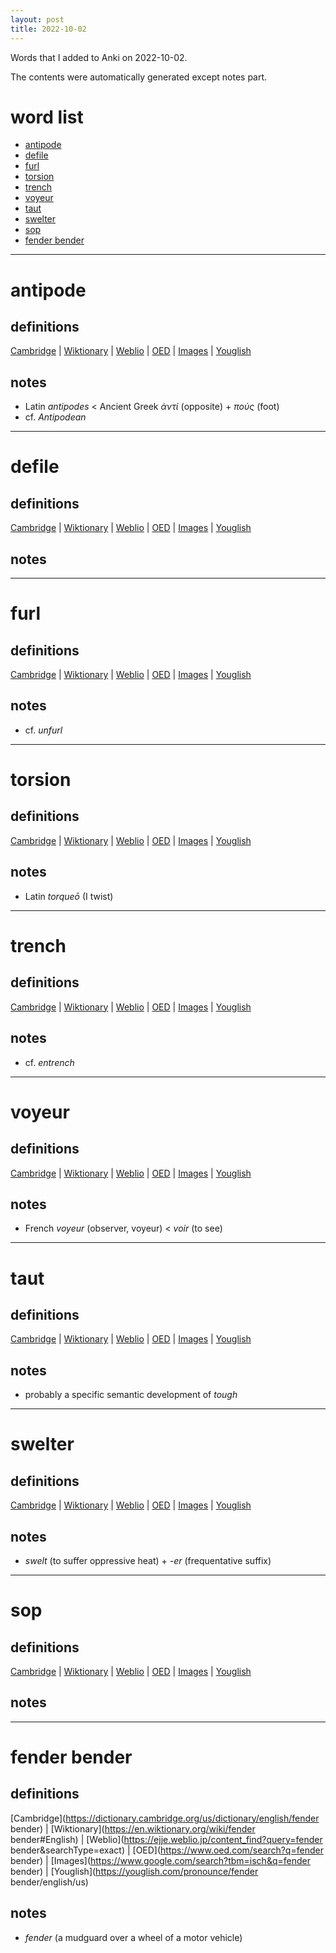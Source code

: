 ```yaml
---
layout: post
title: 2022-10-02
---
```


Words that I added to Anki on 2022-10-02.

The contents were automatically generated except notes part.
# word list
- [antipode](#antipode)
- [defile](#defile)
- [furl](#furl)
- [torsion](#torsion)
- [trench](#trench)
- [voyeur](#voyeur)
- [taut](#taut)
- [swelter](#swelter)
- [sop](#sop)
- [fender bender](#fender-bender)

---

# antipode
## definitions
[Cambridge](https://dictionary.cambridge.org/us/dictionary/english/antipode)
|
[Wiktionary](https://en.wiktionary.org/wiki/antipode#English)
|
[Weblio](https://ejje.weblio.jp/content_find?query=antipode&searchType=exact)
|
[OED](https://www.oed.com/search?q=antipode)
|
[Images](https://www.google.com/search?tbm=isch&q=antipode)
|
[Youglish](https://youglish.com/pronounce/antipode/english/us)

## notes
- Latin *antipodes* &lt; Ancient Greek *ἀντί* (opposite) + *πούς* (foot)
- cf. *Antipodean*

---

# defile
## definitions
[Cambridge](https://dictionary.cambridge.org/us/dictionary/english/defile)
|
[Wiktionary](https://en.wiktionary.org/wiki/defile#English)
|
[Weblio](https://ejje.weblio.jp/content_find?query=defile&searchType=exact)
|
[OED](https://www.oed.com/search?q=defile)
|
[Images](https://www.google.com/search?tbm=isch&q=defile)
|
[Youglish](https://youglish.com/pronounce/defile/english/us)

## notes

---

# furl
## definitions
[Cambridge](https://dictionary.cambridge.org/us/dictionary/english/furl)
|
[Wiktionary](https://en.wiktionary.org/wiki/furl#English)
|
[Weblio](https://ejje.weblio.jp/content_find?query=furl&searchType=exact)
|
[OED](https://www.oed.com/search?q=furl)
|
[Images](https://www.google.com/search?tbm=isch&q=furl)
|
[Youglish](https://youglish.com/pronounce/furl/english/us)

## notes
- cf. *unfurl*

---

# torsion
## definitions
[Cambridge](https://dictionary.cambridge.org/us/dictionary/english/torsion)
|
[Wiktionary](https://en.wiktionary.org/wiki/torsion#English)
|
[Weblio](https://ejje.weblio.jp/content_find?query=torsion&searchType=exact)
|
[OED](https://www.oed.com/search?q=torsion)
|
[Images](https://www.google.com/search?tbm=isch&q=torsion)
|
[Youglish](https://youglish.com/pronounce/torsion/english/us)

## notes
- Latin *torqueō* (I twist)

---

# trench
## definitions
[Cambridge](https://dictionary.cambridge.org/us/dictionary/english/trench)
|
[Wiktionary](https://en.wiktionary.org/wiki/trench#English)
|
[Weblio](https://ejje.weblio.jp/content_find?query=trench&searchType=exact)
|
[OED](https://www.oed.com/search?q=trench)
|
[Images](https://www.google.com/search?tbm=isch&q=trench)
|
[Youglish](https://youglish.com/pronounce/trench/english/us)

## notes
- cf. *entrench*

---

# voyeur
## definitions
[Cambridge](https://dictionary.cambridge.org/us/dictionary/english/voyeur)
|
[Wiktionary](https://en.wiktionary.org/wiki/voyeur#English)
|
[Weblio](https://ejje.weblio.jp/content_find?query=voyeur&searchType=exact)
|
[OED](https://www.oed.com/search?q=voyeur)
|
[Images](https://www.google.com/search?tbm=isch&q=voyeur)
|
[Youglish](https://youglish.com/pronounce/voyeur/english/us)

## notes
- French *voyeur* (observer, voyeur) &lt; *voir* (to see)

---

# taut
## definitions
[Cambridge](https://dictionary.cambridge.org/us/dictionary/english/taut)
|
[Wiktionary](https://en.wiktionary.org/wiki/taut#English)
|
[Weblio](https://ejje.weblio.jp/content_find?query=taut&searchType=exact)
|
[OED](https://www.oed.com/search?q=taut)
|
[Images](https://www.google.com/search?tbm=isch&q=taut)
|
[Youglish](https://youglish.com/pronounce/taut/english/us)

## notes
- probably a specific semantic development of *tough*

---

# swelter
## definitions
[Cambridge](https://dictionary.cambridge.org/us/dictionary/english/swelter)
|
[Wiktionary](https://en.wiktionary.org/wiki/swelter#English)
|
[Weblio](https://ejje.weblio.jp/content_find?query=swelter&searchType=exact)
|
[OED](https://www.oed.com/search?q=swelter)
|
[Images](https://www.google.com/search?tbm=isch&q=swelter)
|
[Youglish](https://youglish.com/pronounce/swelter/english/us)

## notes
- *swelt* (to suffer oppressive heat) + *-er* (frequentative suffix)

---

# sop
## definitions
[Cambridge](https://dictionary.cambridge.org/us/dictionary/english/sop)
|
[Wiktionary](https://en.wiktionary.org/wiki/sop#English)
|
[Weblio](https://ejje.weblio.jp/content_find?query=sop&searchType=exact)
|
[OED](https://www.oed.com/search?q=sop)
|
[Images](https://www.google.com/search?tbm=isch&q=sop)
|
[Youglish](https://youglish.com/pronounce/sop/english/us)

## notes

---

# fender bender
## definitions
[Cambridge](https://dictionary.cambridge.org/us/dictionary/english/fender bender)
|
[Wiktionary](https://en.wiktionary.org/wiki/fender bender#English)
|
[Weblio](https://ejje.weblio.jp/content_find?query=fender bender&searchType=exact)
|
[OED](https://www.oed.com/search?q=fender bender)
|
[Images](https://www.google.com/search?tbm=isch&q=fender bender)
|
[Youglish](https://youglish.com/pronounce/fender bender/english/us)

## notes
- *fender* (a mudguard over a wheel of a motor vehicle)

